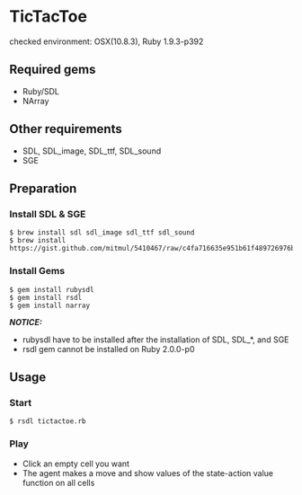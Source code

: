 TicTacToe
=================
checked environment: OSX(10.8.3), Ruby 1.9.3-p392

## Required gems
- Ruby/SDL
- NArray

## Other requirements
- SDL, SDL\_image, SDL\_ttf, SDL\_sound
- SGE

## Preparation
### Install SDL & SGE
```
$ brew install sdl sdl_image sdl_ttf sdl_sound
$ brew install https://gist.github.com/mitmul/5410467/raw/c4fa716635e951b61f489726976b10f00dd41306/sge.rb
```

### Install Gems
```
$ gem install rubysdl
$ gem install rsdl
$ gem install narray
```
***NOTICE:***
- rubysdl have to be installed after the installation of SDL, SDL\_\*, and SGE
- rsdl gem cannot be installed on Ruby 2.0.0-p0

## Usage
### Start 
```
$ rsdl tictactoe.rb
```

### Play
- Click an empty cell you want
- The agent makes a move and show values of the state-action value function on all cells